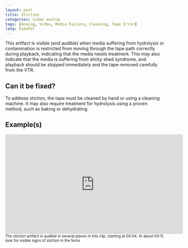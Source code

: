 ```yaml
---
layout: post
title: Stiction
categories: video analog
tags: [Analog, Video, Media Failure, Cleaning, Tape Error]
lang: Español
---
```


This artifact is visible (and audible) when media suffering from hydrolysis or contamination is restricted from moving through the tape path correctly during playback, indicating that the media needs treatment. This may also indicate that the media is suffering from sticky shed syndrome, and playback should be stopped immediately and the tape removed carefully from the VTR.

## Can it be fixed?

To address stiction, the tape must be cleaned by hand or using a cleaning machine. It may also require treatment for hydrolysis using a proven method, such as baking or dehydrating.

## Example(s)
<iframe src="https://archive.org/embed/stiction" width="560" height="315" frameborder="0" webkitallowfullscreen="true" mozallowfullscreen="true" allowfullscreen></iframe>
<sub>The stiction artifact is audible in several places in this clip, starting at 00:04. At about 00:11, look for visible signs of stiction in the ferns</sub>
